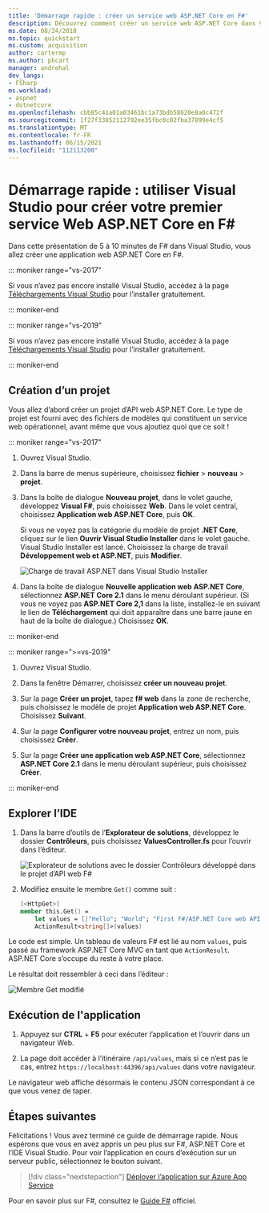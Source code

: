 ```yaml
---
title: 'Démarrage rapide : créer un service web ASP.NET Core en F#'
description: Découvrez comment créer un service web ASP.NET Core dans Visual Studio en F#, pas à pas.
ms.date: 08/24/2018
ms.topic: quickstart
ms.custom: acquisition
author: cartermp
ms.author: phcart
manager: andrehal
dev_langs:
- FSharp
ms.workload:
- aspnet
- dotnetcore
ms.openlocfilehash: cbb85c41a01a03461bc1a73bdb58620e8a0c472f
ms.sourcegitcommit: 1f27f33852112702ee35fbc0c02fba37899e4cf5
ms.translationtype: MT
ms.contentlocale: fr-FR
ms.lasthandoff: 06/15/2021
ms.locfileid: "112113200"
---
```

# <a name="quickstart-use-visual-studio-to-create-your-first-aspnet-core-web-service-in-f"></a>Démarrage rapide : utiliser Visual Studio pour créer votre premier service Web ASP.NET Core en F\#

Dans cette présentation de 5 à 10 minutes de F# dans Visual Studio, vous allez créer une application web ASP.NET Core en F#.

::: moniker range="vs-2017"

Si vous n’avez pas encore installé Visual Studio, accédez à la page [Téléchargements Visual Studio](https://visualstudio.microsoft.com/vs/older-downloads/?utm_medium=microsoft&utm_source=docs.microsoft.com&utm_campaign=vs+2017+download) pour l’installer gratuitement.

::: moniker-end

::: moniker range="vs-2019"

Si vous n’avez pas encore installé Visual Studio, accédez à la page [Téléchargements Visual Studio](https://visualstudio.microsoft.com/downloads) pour l’installer gratuitement.

::: moniker-end

## <a name="create-a-project"></a>Création d’un projet

Vous allez d’abord créer un projet d’API web ASP.NET Core. Le type de projet est fourni avec des fichiers de modèles qui constituent un service web opérationnel, avant même que vous ajoutiez quoi que ce soit !

::: moniker range="vs-2017"

1. Ouvrez Visual Studio.

2. Dans la barre de menus supérieure, choisissez **fichier** > **nouveau** > **projet**.

3. Dans la boîte de dialogue **Nouveau projet**, dans le volet gauche, développez **Visual F#**, puis choisissez **Web**. Dans le volet central, choisissez **Application web ASP.NET Core**, puis **OK**.

     Si vous ne voyez pas la catégorie du modèle de projet **.NET Core**, cliquez sur le lien **Ouvrir Visual Studio Installer** dans le volet gauche. Visual Studio Installer est lancé. Choisissez la charge de travail **Développement web et ASP.NET**, puis **Modifier**.

     ![Charge de travail ASP.NET dans Visual Studio Installer](../ide/media/quickstart-aspnet-workload.png)

4. Dans la boîte de dialogue **Nouvelle application web ASP.NET Core**, sélectionnez **ASP.NET Core 2.1** dans le menu déroulant supérieur. (Si vous ne voyez pas **ASP.NET Core 2,1** dans la liste, installez-le en suivant le lien de **Téléchargement** qui doit apparaître dans une barre jaune en haut de la boîte de dialogue.) Choisissez **OK**.

::: moniker-end

::: moniker range=">=vs-2019"

1. Ouvrez Visual Studio.

2. Dans la fenêtre Démarrer, choisissez **créer un nouveau projet**.

3. Sur la page **Créer un projet**, tapez **f# web** dans la zone de recherche, puis choisissez le modèle de projet **Application web ASP.NET Core**. Choisissez **Suivant**.

4. Sur la page **Configurer votre nouveau projet**, entrez un nom, puis choisissez **Créer**.

5. Sur la page **Créer une application web ASP.NET Core**, sélectionnez **ASP.NET Core 2.1** dans le menu déroulant supérieur, puis choisissez **Créer**.

::: moniker-end

## <a name="explore-the-ide"></a>Explorer l’IDE

1. Dans la barre d’outils de l’**Explorateur de solutions**, développez le dossier **Contrôleurs**, puis choisissez **ValuesController.fs** pour l’ouvrir dans l’éditeur.

   ![Explorateur de solutions avec le dossier Contrôleurs développé dans le projet d’API web F#](../ide/media/hello-world-fs-sln-explorer.png)

2. Modifiez ensuite le membre `Get()` comme suit :

   ```fsharp
   [<HttpGet>]
   member this.Get() =
       let values = [|"Hello"; "World"; "First F#/ASP.NET Core web API!"|]
       ActionResult<string[]>(values)
   ```

Le code est simple. Un tableau de valeurs F# est lié au nom `values`, puis passé au framework ASP.NET Core MVC en tant que `ActionResult`. ASP.NET Core s’occupe du reste à votre place.

Le résultat doit ressembler à ceci dans l’éditeur :

![Membre Get modifié](../ide/media/hello-world-fs-get-member.png)

## <a name="run-the-application"></a>Exécution de l'application

1. Appuyez sur **CTRL** + **F5** pour exécuter l’application et l’ouvrir dans un navigateur Web.

2. La page doit accéder à l’itinéraire `/api/values`, mais si ce n’est pas le cas, entrez `https://localhost:44396/api/values` dans votre navigateur.

Le navigateur web affiche désormais le contenu JSON correspondant à ce que vous venez de taper.

## <a name="next-steps"></a>Étapes suivantes

Félicitations ! Vous avez terminé ce guide de démarrage rapide. Nous espérons que vous en avez appris un peu plus sur F#, ASP.NET Core et l’IDE Visual Studio. Pour voir l’application en cours d’exécution sur un serveur public, sélectionnez le bouton suivant.

> [!div class="nextstepaction"]
> [Déployer l’application sur Azure App Service](../deployment/quickstart-deploy-to-azure.md)

Pour en savoir plus sur F#, consultez le [Guide F#](/dotnet/fsharp/index) officiel.
